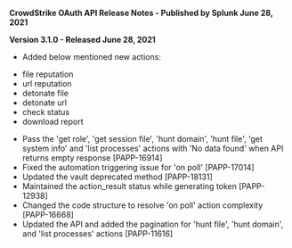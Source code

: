 **CrowdStrike OAuth API Release Notes - Published by Splunk June 28, 2021**

**Version 3.1.0 - Released June 28, 2021**

- Added below mentioned new actions:

* file reputation
* url reputation
* detonate file
* detonate url
* check status
* download report

- Pass the 'get role', 'get session file', 'hunt domain', 'hunt file', 'get system info' and 'list processes' actions with 'No data found' when API returns empty response [PAPP-16914]
- Fixed the automation triggering issue for 'on poll' [PAPP-17014]
- Updated the vault deprecated method [PAPP-18131]
- Maintained the action_result status while generating token [PAPP-12938]
- Changed the code structure to resolve 'on poll' action complexity [PAPP-16668]
- Updated the API and added the pagination for 'hunt file', 'hunt domain', and 'list processes' actions [PAPP-11616]

